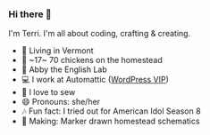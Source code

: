 ### Hi there 👋

I'm Terri. I'm all about coding, crafting & creating.

- 📍 Living in Vermont
- 🐔 ~17~ 70 chickens on the homestead
- 🐶 Abby the English Lab
- 💻 I work at Automattic ([WordPress VIP](https://www.linkedin.com/company/wordpressvip/))
- 🧵 I love to sew
- 😄 Pronouns: she/her
- 🎶 Fun fact: I tried out for American Idol Season 8
- 🎨 Making: Marker drawn homestead schematics

<!-- Check the history; I may update with different fun facts in the future. -->

